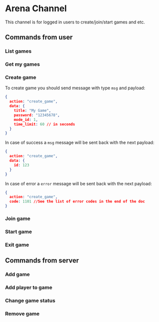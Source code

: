 # Arena Channel

This channel is for logged in users to create/join/start games and etc.

## Commands from user

### List games

### Get my games

### Create game

To create game you should send message with type `msg` and payload:
```json
{
  action: "create_game",
  data: {
    title: "My Game",
    password: "12345678",
    mode_id: 1,
    time_limit: 60 // in seconds
  }
}
```

In case of success a `msg` message will be sent back with the next payload:
```json
{
  action: "create_game",
  data: {
    id: 123
  }
}
```

In case of error a `error` message will be sent back with the next payload:
```json
{
  action: "create_game",
  code: 1101 //See the list of error codes in the end of the doc
}
```

### Join game

### Start game

### Exit game

## Commands from server

### Add game

### Add player to game

### Change game status

### Remove game
